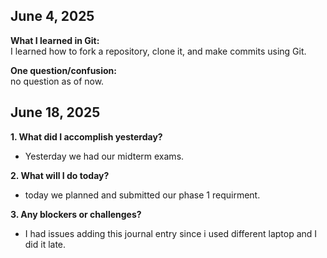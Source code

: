 ## June 4, 2025

**What I learned in Git:**  
I learned how to fork a repository, clone it, and make commits using Git.

**One question/confusion:**  
no question as of now.


## June 18, 2025


**1. What did I accomplish yesterday?**
- Yesterday we had our midterm exams.

**2. What will I do today?**
- today we planned and submitted our phase 1 requirment.

**3. Any blockers or challenges?**
- I had issues adding this journal entry since i used different laptop and I did it late.
